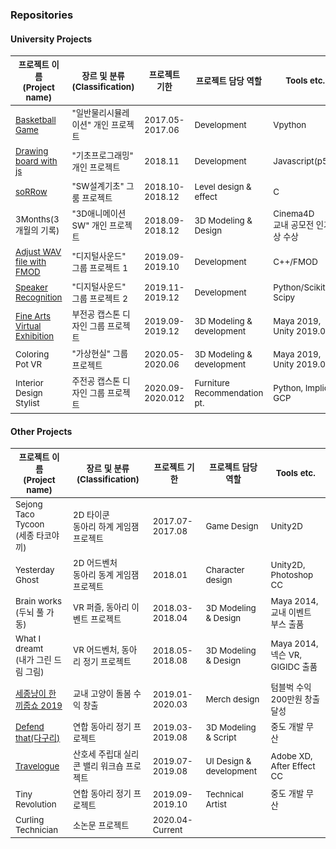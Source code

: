 ### Repositories
#### University Projects

<table>
  <thead>
    <tr>
      <th><sub>프로젝트 이름<br>(Project name)</sub></th><th><sub>장르 및 분류(Classification)</sub></th>
      <th><sub>프로젝트 기한</sub></th><th><sub>프로젝트 담당 역할</sub></th><th><sub>Tools etc.</sub></th>
    </tr>
  </thead>
   <tr>
      <td><sub><a href = "https://github.com/SejongUni-Lecture/General_Physics_and_Simulation" target="_blank">Basketball Game</a></sub></td>
      <td><sub>"일반물리시뮬레이션" 개인 프로젝트</sub></td>
      <td><sub> 2017.05-2017.06 </sub></td><td><sub>Development</sub></td><td><sub>Vpython</sub></td>
   </tr>
   
   <tr>
      <td><sub><a href = "https://github.com/SejongUni-Lecture/Programming_basics" target="_blank">Drawing board with js</a></sub></td>
      <td><sub>"기초프로그래밍" 개인 프로젝트</sub></td>
      <td><sub>2018.11</sub></td><td><sub>Development</sub></td><td><sub>Javascript(p5js)</sub></td>
   </tr>
   <tr>
      <td><sub><a href = "https://github.com/SejongUni-Lecture/SW_Basic_Design" target="_blank">soRRow</a></sub></td>
      <td><sub>"SW설계기초" 그룸 프로젝트</sub></td>
      <td><sub>2018.10-2018.12</sub></td><td><sub>Level design & effect</sub></td><td><sub>C</sub></td>
   </tr> 
   <tr>
      <td><sub>3Months(3개월의 기록)</sub></td>
      <td><sub>"3D애니메이션SW" 개인 프로젝트</sub></td>
      <td><sub>2018.09-2018.12</sub></td><td><sub>3D Modeling & Design</sub></td><td><sub>Cinema4D<br>교내 공모전 인기상 수상</sub></td>
   </tr>
   <tr>
      <td><sub><a href = "https://github.com/SejongUni-Lecture/Digital_Sound_module1" target="_blank">Adjust WAV file with FMOD</a></sub></td>
      <td><sub>"디지털사운드" 그룹 프로젝트 1</sub></td>
      <td><sub>2019.09-2019.10</sub></td><td><sub>Development</sub></td><td><sub>C++/FMOD</sub></td>
   </tr>
   <tr>
      <td><sub><a href = "https://github.com/SejongUni-Lecture/Digital_Sound_module2" target="_blank">Speaker Recognition</a></sub></td>
      <td><sub> "디지털사운드" 그룹 프로젝트 2</sub></td>
      <td><sub>2019.11-2019.12</sub></td><td><sub>Development</sub></td><td><sub>Python/Scikit, Scipy</sub></td>
   </tr>
   <tr>
      <td><sub><a href = "https://github.com/SejongUni-Lecture/Fine-Art-Virtual-Exhibition" target="_blank">Fine Arts Virtual Exhibition</a></sub></td>
      <td><sub>부전공 캡스톤 디자인 그룹 프로젝트</sub></td>
      <td><sub>2019.09-2019.12</sub></td><td><sub>3D Modeling & development</sub></td><td><sub>Maya 2019, Unity 2019.02 </sub></td>
   </tr>
    <tr>
      <td><sub> Coloring Pot VR </sub></td>
      <td><sub>"가상현실" 그룹 프로젝트</sub></td>
      <td><sub>2020.05-2020.06</sub></td><td><sub>3D Modeling & development</sub></td><td><sub>Maya 2019, Unity 2019.02 </sub></td>
   </tr>
   <tr>
      <td><sub> Interior Design Stylist </sub></td>
      <td><sub> 주전공 캡스톤 디자인 그룹 프로젝트</sub></td>
      <td><sub>2020.09-2020.012</sub></td><td><sub>Furniture Recommendation pt.</sub></td><td><sub>Python, Implicit, GCP</sub></td>
   </tr>
  </tbody>
</table>

#### Other Projects

<table>
  <thead>
    <tr>
      <th><sub>프로젝트 이름<br>(Project name)</sub></th><th><sub>장르 및 분류(Classification)</sub></th>
      <th><sub>프로젝트 기한</sub></th><th><sub>프로젝트 담당 역할</sub></th><th><sub>Tools etc.</sub></th>
    </tr>
  </thead>
 <tr>
      <td><sub>Sejong Taco Tycoon<br>(세종 타코야끼)</sub></td>
      <td><sub>2D 타이쿤<br>동아리 하계 게임잼 프로젝트</sub></td>
      <td><sub> 2017.07-2017.08 </sub></td><td><sub>Game Design</sub></td><td><sub>Unity2D</sub></td>
   </tr>
   <tr>
      <td><sub>Yesterday Ghost</sub></td>
      <td><sub>2D 어드벤처<br>동아리 동계 게임잼 프로젝트</sub></td>
      <td><sub>2018.01</sub></td><td><sub>Character design</sub></td><td><sub>Unity2D, Photoshop CC</sub></td>
   </tr>
   <tr>
      <td><sub>Brain works<br>(두뇌 풀 가동)</sub></td>
      <td><sub>VR 퍼즐, 동아리 이벤트 프로젝트</sub></td>
      <td><sub>2018.03-2018.04</sub></td><td><sub>3D Modeling & Design</sub></td><td><sub>Maya 2014, 교내 이벤트 부스 출품</sub></td>
   </tr>
   <tr>
      <td><sub>What I dreamt<br>(내가 그린 드림 그림)</sub></td>
      <td><sub>VR 어드벤처, 동아리 정기 프로젝트</sub></td>
      <td><sub>2018.05-2018.08</sub></td><td><sub>3D Modeling & Design</sub></td><td><sub>Maya 2014, 넥슨 VR, GIGIDC 출품</sub></td>
   </tr>
   <tr>
      <td><sub><a href = "https://www.tumblbug.com/sejongmeow" target="_blank">세종냥이 한끼줍쇼 2019</a></sub></td>
      <td><sub>교내 고양이 돌봄 수익 창출</sub></td>
      <td><sub>2019.01-2020.03</sub></td><td><sub>Merch design</sub></td><td><sub>텀블벅 수익 200만원 창출 달성</sub></td>
   </tr>
   <tr>
      <td><sub><a href = "https://github.com/songhyunji/Daguri_Bridge" target="_blank">Defend that(다구리)</a></sub></td>
      <td><sub>연합 동아리 정기 프로젝트</sub></td>
      <td><sub>2019.03-2019.08</sub></td><td><sub>3D Modeling & Script</sub></td><td><sub>중도 개발 무산</sub></td>
   </tr>
   <tr>
      <td><sub><a href = "https://github.com/sjsu-project/Emotional-Approach" target="_blank">Travelogue</a></sub></td>
      <td><sub>산호세 주립대 실리콘 밸리 워크숍 프로젝트</sub></td>
      <td><sub>2019.07-2019.08</sub></td><td><sub>UI Design & development</sub></td><td><sub>Adobe XD, After Effect CC</sub></td>
   </tr>
   <tr>
      <td><sub>Tiny Revolution</sub></td>
      <td><sub>연합 동아리 정기 프로젝트</sub></td>
      <td><sub>2019.09-2019.10</sub></td><td><sub>Technical Artist</sub></td><td><sub>중도 개발 무산</sub></td>
   </tr>
  <tr>
      <td><sub>Curling Technician</sub></td>
      <td><sub>소논문 프로젝트</sub></td>
      <td><sub>2020.04-Current</sub></td><td><sub></sub></td><td><sub></sub></td>
   </tr>
</table>
